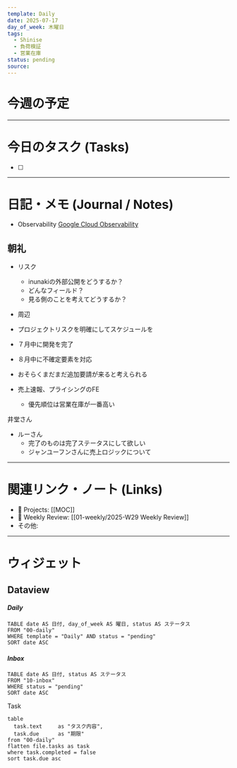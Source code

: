 ```yaml
---
template: Daily
date: 2025-07-17
day_of_week: 木曜日
tags:
  - Shinise
  - 負荷検証
  - 営業在庫
status: pending
source:
---
```

# 今週の予定
---
# 今日のタスク (Tasks)
- [ ] 

---

# 日記・メモ (Journal / Notes)
- Observability
[Google Cloud Observability](https://www.cloudskillsboost.google/paths/12/course_templates/99/video/533933)


## 朝礼
- リスク
	- inunakiの外部公開をどうするか？
	- どんなフィールド？
	- 見る側のことを考えてどうするか？
- 周辺

- プロジェクトリスクを明確にしてスケジュールを
- ７月中に開発を完了
- ８月中に不確定要素を対応
- おそらくまだまだ追加要請が来ると考えられる
- 売上速報、プライシングのFE
	- 優先順位は営業在庫が一番高い

井堂さん
- ルーさん
	- 完了のものは完了ステータスにして欲しい
	- ジャンユーフンさんに売上ロジックについて

---

# 関連リンク・ノート (Links)
- 📂 Projects: [[MOC]]
- 📂 Weekly Review: [[01-weekly/2025-W29 Weekly Review]]
- その他: 

---

# ウィジェット
## **Dataview**

#### *Daily*
```dataview
TABLE date AS 日付, day_of_week AS 曜日, status AS ステータス
FROM "00-daily"
WHERE template = "Daily" AND status = "pending"
SORT date ASC
```

#### *Inbox*
```dataview
TABLE date AS 日付, status AS ステータス
FROM "10-inbox"
WHERE status = "pending"
SORT date ASC
```

Task
```dataview
table
  task.text     as "タスク内容",
  task.due      as "期限"
from "00-daily"
flatten file.tasks as task
where task.completed = false
sort task.due asc
```

